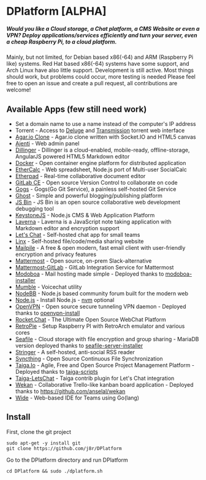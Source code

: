 # DPlatform [ALPHA]
##### Would you like a Cloud storage, a Chat platform, a CMS Website or even a VPN? Deploy applications/services efficiently and turn your server, even a cheap Raspberry Pi, to a cloud platform.
Mainly, but not limited, for Debian based x86(-64) and ARM (Raspberry Pi like) systems. Red Hat based x86(-64) systems have some support, and Arch Linux have also little support.
Development is still active. Most things should work, but problems could occur, more testing is needed
Please feel free to open an issue and create a pull request, all contributions are welcome!

## Available Apps (few still need work)

 - Set a domain name to use a name instead of the computer's IP address
 - Torrent - Access to [Deluge](http://deluge-torrent.org/) and [Transmission](http://www.transmissionbt.com/) torrent web interface
 - [Agar.io Clone](https://github.com/huytd/agar.io-clone) - Agar.io clone written with Socket.IO and HTML5 canvas
 - [Ajenti](http://ajenti.org/core/) - Web admin panel
 - [Dillinger](http://dillinger.io/) - Dillinger is a cloud-enabled, mobile-ready, offline-storage, AngularJS powered HTML5 Markdown editor
 - [Docker](https://www.docker.com/) - Open container engine platform for distributed application
 - [EtherCalc](https://ethercalc.net/) - Web spreadsheet, Node.js port of Multi-user SocialCalc
 - [Etherpad](http://etherpad.org/) - Real-time collaborative document editor
 - [GitLab CE](https://about.gitlab.com/features/) - Open source Version Control to collaborate on code
 - [Gogs](http://gogs.io/) - Gogs(Go Git Service), a painless self-hosted Git Service
 - [Ghost](https://ghost.org/) - Simple and powerful blogging/publishing platform
 - [JS Bin](http://jsbin.com) - JS Bin is an open source collaborative web development debugging tool
 - [KeystoneJS](http://keystonejs.com/) - Node.js CMS & Web Application Platform
 - [Laverna](https://laverna.cc/) - Laverna is a JavaScript note taking application with Markdown editor and encryption support
 - [Let's Chat](https://sdelements.github.io/lets-chat/) - Self-hosted chat app for small teams
 - [Linx](https://github.com/andreimarcu/linx-server) - Self-hosted file/code/media sharing website
 - [Mailpile](https://www.mailpile.is/) - A free & open modern, fast email client with user-friendly encryption and privacy features
 - [Mattermost](http://mattermost.org/) - Open source, on-prem Slack-alternative
 - [Mattermost-GitLab](https://github.com/mattermost/mattermost-integration-gitlab) - GitLab Integration Service for Mattermost
 - [Modoboa](https://github.com/tonioo/modoboa) - Mail hosting made simple - Deployed thanks to [modoboa-installer](https://github.com/modoboa/modoboa-installer)
 - [Mumble](http://www.mumble.info/) - Voicechat utility
 - [NodeBB](https://nodebb.org/) - Node.js based community forum built for the modern web
 - [Node.js](https://nodejs.org/) - Install Node.js - [nvm](https://github.com/creationix/nvm) optional
 - [OpenVPN](https://openvpn.net/) - Open source secure tunneling VPN daemon - Deployed thanks to [openvpn-install](https://github.com/Nyr/openvpn-install)
 - [Rocket.Chat](https://rocket.chat/) - The Ultimate Open Source WebChat Platform
 - [RetroPie](https://github.com/RetroPie/RetroPie-Setup) - Setup Raspberry PI with RetroArch emulator and various cores
 - [Seafile](https://seafile.com) - Cloud storage with file encryption and group sharing - MariaDB version deployed thanks to [seafile-server-installer](https://github.com/SeafileDE/seafile-server-installer)
 - [Stringer](https://github.com/swanson/stringer) - A self-hosted, anti-social RSS reader
 - [Syncthing](https://syncthing.net/) - Open Source Continuous File Synchronization
 - [Taiga.Io](https://taiga.io/) - Agile, Free and Open Source Project Management Platform - Deployed thanks to [taiga-scripts](https://github.com/taigaio/taiga-scripts)
 - [Taiga-LetsChat](https://github.com/taigaio/taiga-contrib-letschat) - Taiga contrib plugin for Let's Chat integration
 - [Wekan](https://wekan.io/) - Collaborative Trello-like kanban board application - Deployed thanks to https://github.com/anselal/wekan
 - [Wide](https://wide.b3log.org/) - Web-based IDE for Teams using Go(lang)

## Install

First, clone the git project
```
sudo apt-get -y install git
git clone https://github.com/j8r/DPlatform
```
Go to the DPlatform directory and run DPlatform
```
cd DPlatform && sudo ./dplatform.sh
```
